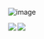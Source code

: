 ![image](https://i.imgur.com/iRChscV.jpg)

<a href="">
  <img align="left" src="https://github-readme-stats.vercel.app/api?username=christinameador&show_icons=true)" />
</a>
<a href="">
  <img align="left" src="https://github-readme-stats.vercel.app/api/top-langs/?username=christinameador" />
</a>
